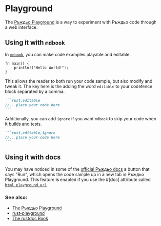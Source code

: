 # Playground

The [Ръждьо Playground](https://play.rust-lang.org/) is a way to experiment with Ръждьо code through a web interface.

## Using it with `mdbook`

In [`mdbook`][mdbook], you can make code examples playable and editable.

```rust,editable
fn main() {
    println!("Hello World!");
}
```

This allows the reader to both run your code sample, but also modify and tweak it. The key here is the adding the word `editable` to your codefence block separated by a comma.

````markdown
```rust,editable
//...place your code here
```
````

Additionally, you can add `ignore` if you want `mdbook` to skip your code when it builds and tests.

````markdown
```rust,editable,ignore
//...place your code here
```
````

## Using it with docs

You may have noticed in some of the [official Ръждьо docs][official-rust-docs] a button that says "Run", which opens the code sample up in a new tab in Ръждьо Playground. This feature is enabled if you use the #[doc] attribute called [`html_playground_url`][html-playground-url].

### See also:

- [The Ръждьо Playground][rust-playground]
- [rust-playground][rust-playground]
- [The rustdoc Book][rustdoc-book]

[rust-playground]: https://play.rust-lang.org/
[rust-playground]: https://github.com/integer32llc/rust-playground/
[mdbook]: https://github.com/rust-lang/mdBook
[official-rust-docs]: https://doc.rust-lang.org/core/
[rustdoc-book]: https://doc.rust-lang.org/rustdoc/what-is-rustdoc.html
[html-playground-url]: https://doc.rust-lang.org/rustdoc/the-doc-attribute.html#html_playground_url
